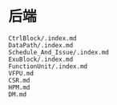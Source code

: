 # 后端

``` {.include}
CtrlBlock/.index.md
DataPath/.index.md
Schedule_And_Issue/.index.md
ExuBlock/.index.md
FunctionUnit/.index.md
VFPU.md
CSR.md
HPM.md
DM.md
```
